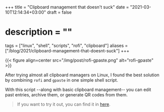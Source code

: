 +++
title = "Clipboard management that doesn't suck"
date = "2021-03-10T12:14:34+03:00"
draft = false
# description = ""
tags = ["linux", "shell", "scripts", "rofi", "clipboard"]
aliases = ["/blog/2021/clipboard-management-that-doesnt-suck"]
+++

{{< figure align=center src="/img/post/rofi-gpaste.png" alt="rofi-gpaste" >}}

After trying almost all clipboard managers on Linux, I found the best solution
by combining `rofi` and `gpaste` in one simple shell script.

<!--more-->

With this script --along with basic clipboard management-- you can edit past
entries, archive them, or generate QR codes from them.

> If you want to try it out, you can find it in [here](https://github.com/yusufaktepe/rofi-gpaste).

